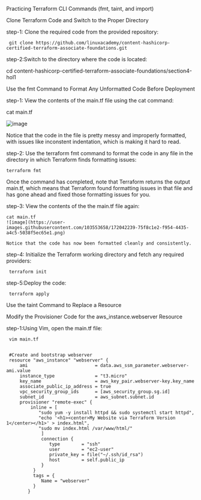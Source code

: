 Practicing Terraform CLI Commands (fmt, taint, and import)

Clone Terraform Code and Switch to the Proper Directory

step-1: Clone the required code from the provided repository:

     git clone https://github.com/linuxacademy/content-hashicorp-certified-terraform-associate-foundations.git

step-2:Switch to the directory where the code is located:

  cd content-hashicorp-certified-terraform-associate-foundations/section4-hol1
  
Use the fmt Command to Format Any Unformatted Code Before Deployment

step-1: View the contents of the main.tf file using the cat command:

   cat main.tf
   
   ![image](https://user-images.githubusercontent.com/103553658/172042147-28082947-b99b-4c6e-a123-c3d76fabe057.png)

Notice that the code in the file is pretty messy and improperly formatted, with issues like inconstent indentation, which is making it hard to read.

step-2: Use the terraform fmt command to format the code in any file in the directory in which Terraform finds formatting issues:

    terraform fmt
    
Once the command has completed, note that Terraform returns the output main.tf, which means that Terraform found formatting issues in that file and has gone ahead and fixed those formatting issues for you.


step-3: View the contents of the the main.tf file again:

    cat main.tf
    ![image](https://user-images.githubusercontent.com/103553658/172042239-75f8c1e2-f954-4435-a4c5-5038f5ec65e1.png)
    
    Notice that the code has now been formatted cleanly and consistently.

step-4: Initialize the Terraform working directory and fetch any required providers:

     terraform init
     
step-5:Deploy the code:

     terraform apply
     
     
Use the taint Command to Replace a Resource

Modify the Provisioner Code for the aws_instance.webserver Resource

step-1:Using Vim, open the main.tf file:

     vim main.tf
     
     
     #Create and bootstrap webserver
     resource "aws_instance" "webserver" {
         ami                         = data.aws_ssm_parameter.webserver-      ami.value
         instance_type               = "t3.micro"
         key_name                    = aws_key_pair.webserver-key.key_name
         associate_public_ip_address = true
         vpc_security_group_ids      = [aws_security_group.sg.id]
         subnet_id                   = aws_subnet.subnet.id
         provisioner "remote-exec" {
             inline = [
                "sudo yum -y install httpd && sudo systemctl start httpd",
                "echo '<h1><center>My Website via Terraform Version 1</center></h1>' > index.html",
                "sudo mv index.html /var/www/html/"
                 ]
                 connection {
                    type        = "ssh"
                    user        = "ec2-user"
                    private_key = file("~/.ssh/id_rsa")
                    host        = self.public_ip
                 }
              }
              tags = {
                 Name = "webserver"
              }
            }
